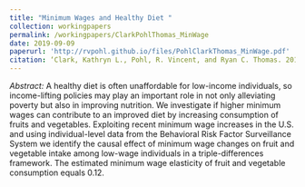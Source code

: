 ```yaml
---
title: "Minimum Wages and Healthy Diet "
collection: workingpapers
permalink: /workingpapers/ClarkPohlThomas_MinWage
date: 2019-09-09
paperurl: 'http://rvpohl.github.io/files/PohlClarkThomas_MinWage.pdf'
citation: ‘Clark, Kathryn L., Pohl, R. Vincent, and Ryan C. Thomas. 2019. “Minimum Wages and Healthy Diet.” Unpublished manuscript.'
---
```

<i>Abstract:</i> A healthy diet is often unaffordable for low-income individuals, so income-lifting policies may play an important role in not only alleviating poverty but also in improving nutrition. We investigate if higher minimum wages can contribute to an improved diet by increasing consumption of fruits and vegetables. Exploiting recent minimum wage increases in the U.S. and using individual-level data from the Behavioral Risk Factor Surveillance System we identify the causal effect of minimum wage changes on fruit and vegetable intake among low-wage individuals in a triple-differences framework. The estimated minimum wage elasticity of fruit and vegetable consumption equals 0.12.
